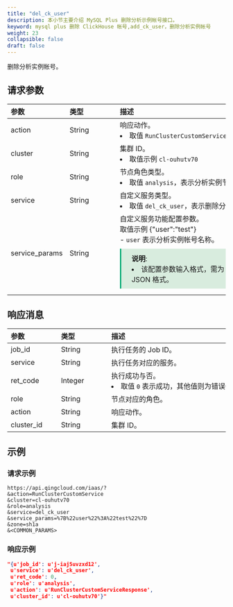 ```yaml
---
title: "del_ck_user"
description: 本小节主要介绍 MySQL Plus 删除分析示例帐号接口。 
keyword: mysql plus 删除 ClickHouse 帐号,add_ck_user，删除分析实例帐号
weight: 23
collapsible: false
draft: false
---
```


删除分析实例帐号。

## 请求参数

|<span style="display:inline-block;width:100px">参数</span> |<span style="display:inline-block;width:100px">类型</span>|<span style="display:inline-block;width:380px">描述</span>|<span style="display:inline-block;width:100px">是否必选</span>|
| :--- | :--- | :--- | :--- |
| action        | String | 响应动作。<li>取值 `RunClusterCustomService`  | Yes      |
| cluster        | String | 集群 ID。<li>取值示例 `cl-ouhutv70`  | Yes      |
| role           | String | 节点角色类型。 <li>取值 `analysis`，表示分析实例节点角色类型。 | Yes      |
| service        | String | 自定义服务类型。<li>取值 `del_ck_user`，表示删除分析实例帐号服务。 | Yes      |
| service_params | String | 自定义服务功能配置参数。<br> 取值示例 {"user":"test"} <br>- `user` 表示分析实例帐号名称。<span style="display: block; background-color: #D8ECDE; padding: 10px 24px; margin: 10px 0; border-left: 3px solid #00a971;"><b>说明</b>: <li>该配置参数输入格式，需为 URL 编码 JSON 格式。</li></span>  | Yes |

## 响应消息

|<span style="display:inline-block;width:100px">参数</span> |<span style="display:inline-block;width:100px">类型</span>|<span style="display:inline-block;width:380px">描述</span>|
| :--- | :--- | :--- |
| job_id     | String  | 执行任务的 Job ID。                        |
| service    | String  | 执行任务对应的服务。                           |
| ret_code   | Integer | 执行成功与否。<li>取值 `0` 表示成功，其他值则为错误代码。 |
| role       | String  | 节点对应的角色。                               |
| action     | String  | 响应动作。                                     |
| cluster_id | String  | 集群 ID。                                      |

## 示例

### 请求示例

```url
https://api.qingcloud.com/iaas/?
&action=RunClusterCustomService
&cluster=cl-ouhutv70
&role=analysis
&service=del_ck_user
&service_params=%7B%22user%22%3A%22test%22%7D
&zone=sh1a
&<COMMON_PARAMS>
```

### 响应示例

```json
"{u'job_id': u'j-iaj5uvzxd12',
 u'service': u'del_ck_user', 
 u'ret_code': 0, 
 u'role': u'analysis', 
 u'action': u'RunClusterCustomServiceResponse', 
 u'cluster_id': u'cl-ouhutv70'}"
```
